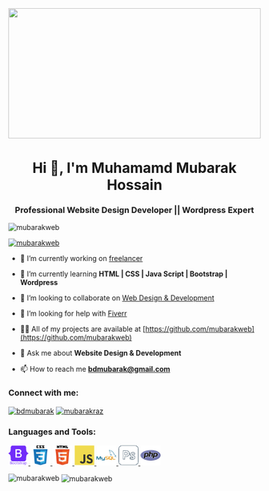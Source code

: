<img style="width:100%;height:260px;" src="https://media.licdn.com/dms/image/v2/D4E16AQFje835sxkkXg/profile-displaybackgroundimage-shrink_350_1400/B4EZhzYCQCHoAY-/0/1754282341074?e=1756944000&v=beta&t=X3voQ3lN_oaQ2MNFAaA_HlLBr-eXm6shUEC53YmHAfY">
<h1 align="center">Hi 👋, I'm Muhamamd Mubarak Hossain</h1>
<h3 align="center">Professional Website Design Developer || Wordpress Expert</h3>

<p align="left"> <img src="https://komarev.com/ghpvc/?username=mubarakweb&label=Profile%20views&color=0e75b6&style=flat" alt="mubarakweb" /> </p>

<p align="left"> <a href="https://github.com/ryo-ma/github-profile-trophy"><img src="https://github-profile-trophy.vercel.app/?username=mubarakweb" alt="mubarakweb" /></a> </p>

- 🔭 I’m currently working on [freelancer](https://www.freelancer.com.bd/u/mubarakraz)

- 🌱 I’m currently learning **HTML | CSS | Java Script | Bootstrap | Wordpress**

- 👯 I’m looking to collaborate on [Web Design & Development](https://github.com/mubarakweb)

- 🤝 I’m looking for help with [Fiverr](https://github.com/mubarakweb)

- 👨‍💻 All of my projects are available at [https://github.com/mubarakweb](https://github.com/mubarakweb)

- 💬 Ask me about **Website Design & Development**

- 📫 How to reach me **bdmubarak@gmail.com**

<h3 align="left">Connect with me:</h3>
<p align="left">
<a href="https://linkedin.com/in/bdmubarak" target="blank"><img align="center" src="https://raw.githubusercontent.com/rahuldkjain/github-profile-readme-generator/master/src/images/icons/Social/linked-in-alt.svg" alt="bdmubarak" height="30" width="40" /></a>
<a href="https://fb.com/mubarakraz" target="blank"><img align="center" src="https://raw.githubusercontent.com/rahuldkjain/github-profile-readme-generator/master/src/images/icons/Social/facebook.svg" alt="mubarakraz" height="30" width="40" /></a>
</p>

<h3 align="left">Languages and Tools:</h3>
<p align="left"> <a href="https://getbootstrap.com" target="_blank" rel="noreferrer"> <img src="https://raw.githubusercontent.com/devicons/devicon/master/icons/bootstrap/bootstrap-plain-wordmark.svg" alt="bootstrap" width="40" height="40"/> </a> <a href="https://www.w3schools.com/css/" target="_blank" rel="noreferrer"> <img src="https://raw.githubusercontent.com/devicons/devicon/master/icons/css3/css3-original-wordmark.svg" alt="css3" width="40" height="40"/> </a> <a href="https://www.w3.org/html/" target="_blank" rel="noreferrer"> <img src="https://raw.githubusercontent.com/devicons/devicon/master/icons/html5/html5-original-wordmark.svg" alt="html5" width="40" height="40"/> </a> <a href="https://developer.mozilla.org/en-US/docs/Web/JavaScript" target="_blank" rel="noreferrer"> <img src="https://raw.githubusercontent.com/devicons/devicon/master/icons/javascript/javascript-original.svg" alt="javascript" width="40" height="40"/> </a> <a href="https://www.mysql.com/" target="_blank" rel="noreferrer"> <img src="https://raw.githubusercontent.com/devicons/devicon/master/icons/mysql/mysql-original-wordmark.svg" alt="mysql" width="40" height="40"/> </a> <a href="https://www.photoshop.com/en" target="_blank" rel="noreferrer"> <img src="https://raw.githubusercontent.com/devicons/devicon/master/icons/photoshop/photoshop-line.svg" alt="photoshop" width="40" height="40"/> </a> <a href="https://www.php.net" target="_blank" rel="noreferrer"> <img src="https://raw.githubusercontent.com/devicons/devicon/master/icons/php/php-original.svg" alt="php" width="40" height="40"/> </a> </p>

<p><img align="left" src="https://github-readme-stats.vercel.app/api/top-langs?username=mubarakweb&show_icons=true&locale=en&layout=compact" alt="mubarakweb" /></p>

<p>&nbsp;<img align="center" src="https://github-readme-stats.vercel.app/api?username=mubarakweb&show_icons=true&locale=en" alt="mubarakweb" /></p>


